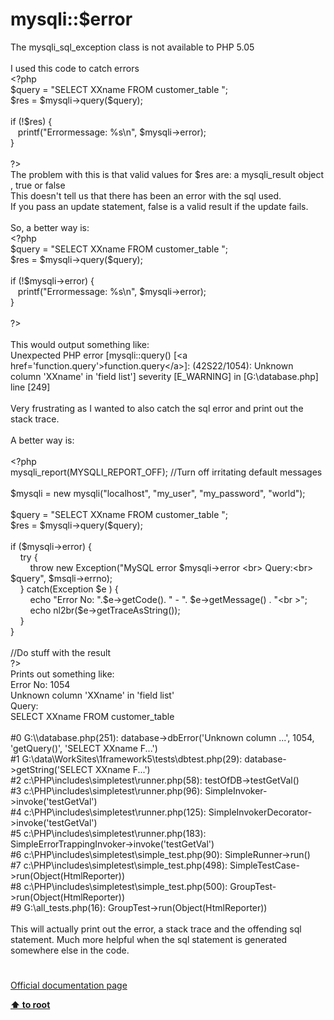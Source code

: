 # mysqli::$error




<div class="phpcode"><span class="html">
The mysqli_sql_exception class is not available to PHP 5.05<br><br>I used this code to catch errors <br><span class="default">&lt;?php<br>$query </span><span class="keyword">= </span><span class="string">&quot;SELECT XXname FROM customer_table &quot;</span><span class="keyword">;<br></span><span class="default">$res </span><span class="keyword">= </span><span class="default">$mysqli</span><span class="keyword">-&gt;</span><span class="default">query</span><span class="keyword">(</span><span class="default">$query</span><span class="keyword">);<br><br>if (!</span><span class="default">$res</span><span class="keyword">) {<br>&#xA0;&#xA0; </span><span class="default">printf</span><span class="keyword">(</span><span class="string">&quot;Errormessage: %s\n&quot;</span><span class="keyword">, </span><span class="default">$mysqli</span><span class="keyword">-&gt;</span><span class="default">error</span><span class="keyword">);<br>}<br><br></span><span class="default">?&gt;<br></span>The problem with this is that valid values for $res are: a mysqli_result object , true or false<br>This doesn&apos;t tell us that there has been an error with the sql used.<br>If you pass an update statement, false is a valid result if the update fails.<br><br>So, a better way is:<br><span class="default">&lt;?php<br>$query </span><span class="keyword">= </span><span class="string">&quot;SELECT XXname FROM customer_table &quot;</span><span class="keyword">;<br></span><span class="default">$res </span><span class="keyword">= </span><span class="default">$mysqli</span><span class="keyword">-&gt;</span><span class="default">query</span><span class="keyword">(</span><span class="default">$query</span><span class="keyword">);<br><br>if (!</span><span class="default">$mysqli</span><span class="keyword">-&gt;</span><span class="default">error</span><span class="keyword">) {<br>&#xA0;&#xA0; </span><span class="default">printf</span><span class="keyword">(</span><span class="string">&quot;Errormessage: %s\n&quot;</span><span class="keyword">, </span><span class="default">$mysqli</span><span class="keyword">-&gt;</span><span class="default">error</span><span class="keyword">);<br>}<br><br></span><span class="default">?&gt;<br></span><br>This would output something like:<br>Unexpected PHP error [mysqli::query() [&lt;a href=&apos;function.query&apos;&gt;function.query&lt;/a&gt;]: (42S22/1054): Unknown column &apos;XXname&apos; in &apos;field list&apos;] severity [E_WARNING] in [G:\database.php] line [249]<br><br>Very frustrating as I wanted to also catch the sql error and print out the stack trace. <br><br>A better way is:<br><br><span class="default">&lt;?php<br>mysqli_report</span><span class="keyword">(</span><span class="default">MYSQLI_REPORT_OFF</span><span class="keyword">); </span><span class="comment">//Turn off irritating default messages<br><br></span><span class="default">$mysqli </span><span class="keyword">= new </span><span class="default">mysqli</span><span class="keyword">(</span><span class="string">&quot;localhost&quot;</span><span class="keyword">, </span><span class="string">&quot;my_user&quot;</span><span class="keyword">, </span><span class="string">&quot;my_password&quot;</span><span class="keyword">, </span><span class="string">&quot;world&quot;</span><span class="keyword">);<br><br></span><span class="default">$query </span><span class="keyword">= </span><span class="string">&quot;SELECT XXname FROM customer_table &quot;</span><span class="keyword">;<br></span><span class="default">$res </span><span class="keyword">= </span><span class="default">$mysqli</span><span class="keyword">-&gt;</span><span class="default">query</span><span class="keyword">(</span><span class="default">$query</span><span class="keyword">);<br><br>if (</span><span class="default">$mysqli</span><span class="keyword">-&gt;</span><span class="default">error</span><span class="keyword">) {<br>&#xA0; &#xA0; try {&#xA0; &#xA0; <br>&#xA0; &#xA0; &#xA0; &#xA0; throw new </span><span class="default">Exception</span><span class="keyword">(</span><span class="string">&quot;MySQL error </span><span class="default">$mysqli</span><span class="keyword">-&gt;</span><span class="default">error</span><span class="string"> &lt;br&gt; Query:&lt;br&gt; </span><span class="default">$query</span><span class="string">&quot;</span><span class="keyword">, </span><span class="default">$msqli</span><span class="keyword">-&gt;</span><span class="default">errno</span><span class="keyword">);&#xA0; &#xA0; <br>&#xA0; &#xA0; } catch(</span><span class="default">Exception $e </span><span class="keyword">) {<br>&#xA0; &#xA0; &#xA0; &#xA0; echo </span><span class="string">&quot;Error No: &quot;</span><span class="keyword">.</span><span class="default">$e</span><span class="keyword">-&gt;</span><span class="default">getCode</span><span class="keyword">(). </span><span class="string">&quot; - &quot;</span><span class="keyword">. </span><span class="default">$e</span><span class="keyword">-&gt;</span><span class="default">getMessage</span><span class="keyword">() . </span><span class="string">&quot;&lt;br &gt;&quot;</span><span class="keyword">;<br>&#xA0; &#xA0; &#xA0; &#xA0; echo </span><span class="default">nl2br</span><span class="keyword">(</span><span class="default">$e</span><span class="keyword">-&gt;</span><span class="default">getTraceAsString</span><span class="keyword">());<br>&#xA0; &#xA0; }<br>}<br><br></span><span class="comment">//Do stuff with the result<br></span><span class="default">?&gt;<br></span>Prints out something like:<br>Error No: 1054<br>Unknown column &apos;XXname&apos; in &apos;field list&apos;<br>Query: <br>SELECT XXname FROM customer_table<br><br>#0 G:\\database.php(251): database-&gt;dbError(&apos;Unknown column ...&apos;, 1054, &apos;getQuery()&apos;, &apos;SELECT XXname F...&apos;)<br>#1 G:\data\WorkSites\1framework5\tests\dbtest.php(29): database-&gt;getString(&apos;SELECT XXname F...&apos;)<br>#2 c:\PHP\includes\simpletest\runner.php(58): testOfDB-&gt;testGetVal()<br>#3 c:\PHP\includes\simpletest\runner.php(96): SimpleInvoker-&gt;invoke(&apos;testGetVal&apos;)<br>#4 c:\PHP\includes\simpletest\runner.php(125): SimpleInvokerDecorator-&gt;invoke(&apos;testGetVal&apos;)<br>#5 c:\PHP\includes\simpletest\runner.php(183): SimpleErrorTrappingInvoker-&gt;invoke(&apos;testGetVal&apos;)<br>#6 c:\PHP\includes\simpletest\simple_test.php(90): SimpleRunner-&gt;run()<br>#7 c:\PHP\includes\simpletest\simple_test.php(498): SimpleTestCase-&gt;run(Object(HtmlReporter))<br>#8 c:\PHP\includes\simpletest\simple_test.php(500): GroupTest-&gt;run(Object(HtmlReporter))<br>#9 G:\all_tests.php(16): GroupTest-&gt;run(Object(HtmlReporter))<br><br>This will actually print out the error, a stack trace and the offending sql statement. Much more helpful when the sql statement is generated somewhere else in the code.</span>
</div>
  

#

[Official documentation page](https://www.php.net/manual/en/mysqli.error.php)

**[⬆ to root](/)**